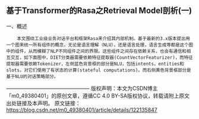 ## 基于Transformer的Rasa之Retrieval Model剖析(一)


一、概述

        本文围绕工业级业务对话平台和框架Rasa来介绍其内部机制。基于最新的3.x版本提出用一个图来统一所有组件的概念，无论是语言理解（NLU），还是语言处理，语言生成等都是这个图中的组件，从而模糊了NLP不同组件之间的界限。这些组件之间存在依赖关系，也会有通信和相互交互，如下面图中，DIET分类器需要依赖特征提取器(CountVectorFeaturizer)，而特征提取器需要依赖Tokenizer，左侧蓝色背景框的部分是NLU，包括intents，entities和slots，对它们使用了有状态的计算(stateful computations)。而右侧黄色背景框部分是基于NLU的对话策略部分。


————————————————
版权声明：本文为CSDN博主「m0_49380401」的原创文章，遵循CC 4.0 BY-SA版权协议，转载请附上原文出处链接及本声明。
原文链接：https://blog.csdn.net/m0_49380401/article/details/122135847
